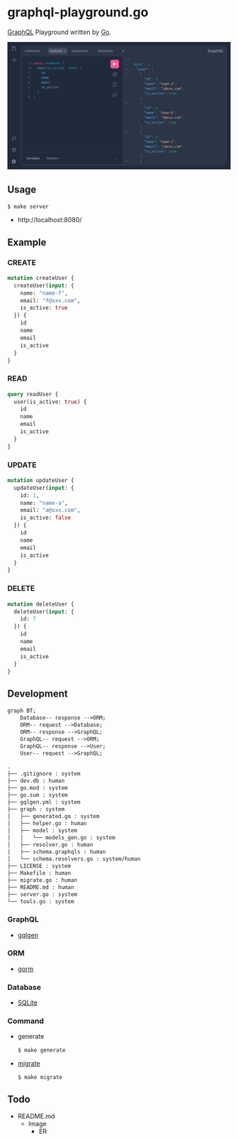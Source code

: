 # graphql-playground.go
[GraphQL](https://graphql.org/) Playground written by [Go](https://go.dev/).

![Screenshot01.png](https://github.com/ghsable/graphql-playground.go/blob/main/.readme/Screenshot01.png?raw=true)

## Usage
```console
$ make server
```
- http://localhost:8080/

## Example
### CREATE
```graphql
mutation createUser {
  createUser(input: {
    name: "name-f",
    email: "f@xxx.com",
    is_active: true
  }) {
    id
    name
    email
    is_active
  }
}
```

### READ
```graphql
query readUser {
  user(is_active: true) {
    id
    name
    email
    is_active
  }
}
```

### UPDATE
```graphql
mutation updateUser {
  updateUser(input: {
    id: 1,
    name: "name-a",
    email: "a@xxx.com",
    is_active: false
  }) {
    id
    name
    email
    is_active
  }
}
```

### DELETE
```graphql
mutation deleteUser {
  deleteUser(input: {
    id: 7
  }) {
    id
    name
    email
    is_active
  }
}
```

## Development
```mermaid
graph BT;
    Database-- response -->ORM;
    ORM-- request -->Database;
    ORM-- response -->GraphQL;
    GraphQL-- request -->ORM;
    GraphQL-- response -->User;
    User-- request -->GraphQL;
```
```console
.
├── .gitignore : system
├── dev.db : human
├── go.mod : system
├── go.sum : system
├── gqlgen.yml : system
├── graph : system
│   ├── generated.go : system
│   ├── helper.go : human
│   ├── model : system
│   │   └── models_gen.go : system
│   ├── resolver.go : human
│   ├── schema.graphqls : human
│   └── schema.resolvers.go : system/human
├── LICENSE : system
├── Makefile : human
├── migrate.go : human
├── README.md : human
├── server.go : system
└── tools.go : system
```

### GraphQL
- [gqlgen](https://github.com/99designs/gqlgen)

### ORM
- [gorm](https://github.com/go-gorm/gorm)

### Database
- [SQLite](https://sqlite.org/index.html)

### Command
- generate
  ```console
  $ make generate
  ```

- [migrate](https://github.com/ghsable/graphql-playground.go/blob/main/migrate.go)
  ```console
  $ make migrate
  ```

## Todo
- README.md
  - Image
    - ER
